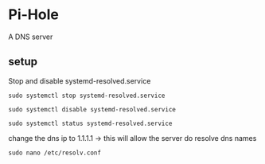 # Pi-Hole
A DNS server


## setup
Stop and disable systemd-resolved.service
```
sudo systemctl stop systemd-resolved.service

sudo systemctl disable systemd-resolved.service

sudo systemctl status systemd-resolved.service

```

change the dns ip to 1.1.1.1 -> this will allow the server do resolve dns names

```
sudo nano /etc/resolv.conf
```